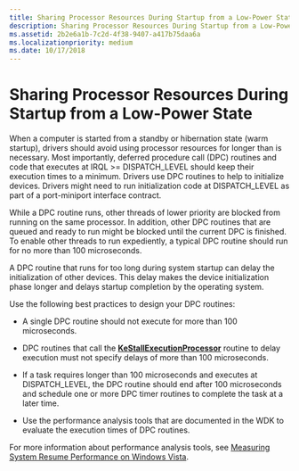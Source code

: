 ```yaml
---
title: Sharing Processor Resources During Startup from a Low-Power State
description: Sharing Processor Resources During Startup from a Low-Power State
ms.assetid: 2b2e6a1b-7c2d-4f38-9407-a417b75daa6a
ms.localizationpriority: medium
ms.date: 10/17/2018
---
```


# Sharing Processor Resources During Startup from a Low-Power State


When a computer is started from a standby or hibernation state (warm startup), drivers should avoid using processor resources for longer than is necessary. Most importantly, deferred procedure call (DPC) routines and code that executes at IRQL &gt;= DISPATCH\_LEVEL should keep their execution times to a minimum. Drivers use DPC routines to help to initialize devices. Drivers might need to run initialization code at DISPATCH\_LEVEL as part of a port-miniport interface contract.

While a DPC routine runs, other threads of lower priority are blocked from running on the same processor. In addition, other DPC routines that are queued and ready to run might be blocked until the current DPC is finished. To enable other threads to run expediently, a typical DPC routine should run for no more than 100 microseconds.

A DPC routine that runs for too long during system startup can delay the initialization of other devices. This delay makes the device initialization phase longer and delays startup completion by the operating system.

Use the following best practices to design your DPC routines:

-   A single DPC routine should not execute for more than 100 microseconds.

-   DPC routines that call the [**KeStallExecutionProcessor**](https://docs.microsoft.com/windows-hardware/drivers/ddi/content/ntifs/nf-ntifs-kestallexecutionprocessor) routine to delay execution must not specify delays of more than 100 microseconds.

-   If a task requires longer than 100 microseconds and executes at DISPATCH\_LEVEL, the DPC routine should end after 100 microseconds and schedule one or more DPC timer routines to complete the task at a later time.

-   Use the performance analysis tools that are documented in the WDK to evaluate the execution times of DPC routines.

For more information about performance analysis tools, see [Measuring System Resume Performance on Windows Vista](https://go.microsoft.com/fwlink/p/?linkid=69964).

 

 




